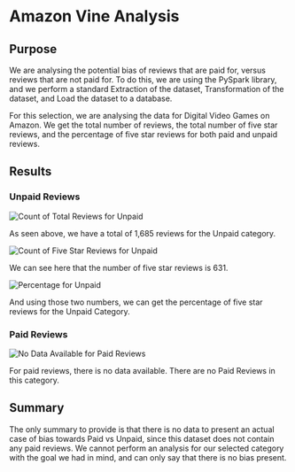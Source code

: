 # Amazon Vine Analysis

## Purpose

We are analysing the potential bias of reviews that are paid for, versus reviews that are not paid for. To do this, we are using the PySpark library, and we perform a standard Extraction of the dataset, Transformation of the dataset, and Load the dataset to a database.

For this selection, we are analysing the data for Digital Video Games on Amazon. We get the total number of reviews, the total number of five star reviews, and the percentage of five star reviews for both paid and unpaid reviews.

## Results

### Unpaid Reviews

![Count of Total Reviews for Unpaid](https://i.imgur.com/Rwn90Yi.png)

As seen above, we have a total of 1,685 reviews for the Unpaid category.

![Count of Five Star Reviews for Unpaid](https://i.imgur.com/8Rwg80c.png)

We can see here that the number of five star reviews is 631.

![Percentage for Unpaid](https://i.imgur.com/haTKJQK.png)

And using those two numbers, we can get the percentage of five star reviews for the Unpaid Category.

### Paid Reviews

![No Data Available for Paid Reviews](https://i.imgur.com/qHcnSVi.png)

For paid reviews, there is no data available. There are no Paid Reviews in this category.

## Summary

The only summary to provide is that there is no data to present an actual case of bias towards Paid vs Unpaid, since this dataset does not contain any paid reviews. We cannot perform an analysis for our selected category with the goal we had in mind, and can only say that there is no bias present.


